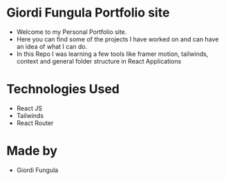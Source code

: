 # Giordi Fungula Portfolio site

- Welcome to my Personal Portfolio site.
- Here you can find some of the projects I have worked on and can have an idea of what I can do.
- In this Repo I was learning a few tools like framer motion, tailwinds, context and general folder structure in React Applications

# Technologies Used

- React JS
- Tailwinds
- React Router

# Made by

- Giordi Fungula

